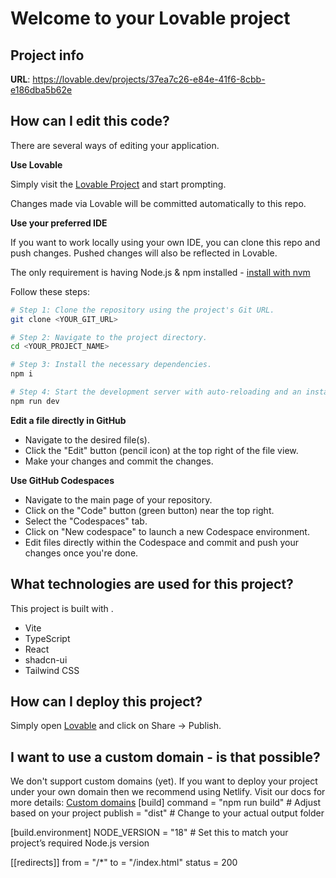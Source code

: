 # Welcome to your Lovable project

## Project info

**URL**: https://lovable.dev/projects/37ea7c26-e84e-41f6-8cbb-e186dba5b62e

## How can I edit this code?

There are several ways of editing your application.

**Use Lovable**

Simply visit the [Lovable Project](https://lovable.dev/projects/37ea7c26-e84e-41f6-8cbb-e186dba5b62e) and start prompting.

Changes made via Lovable will be committed automatically to this repo.

**Use your preferred IDE**

If you want to work locally using your own IDE, you can clone this repo and push changes. Pushed changes will also be reflected in Lovable.

The only requirement is having Node.js & npm installed - [install with nvm](https://github.com/nvm-sh/nvm#installing-and-updating)

Follow these steps:

```sh
# Step 1: Clone the repository using the project's Git URL.
git clone <YOUR_GIT_URL>

# Step 2: Navigate to the project directory.
cd <YOUR_PROJECT_NAME>

# Step 3: Install the necessary dependencies.
npm i

# Step 4: Start the development server with auto-reloading and an instant preview.
npm run dev
```

**Edit a file directly in GitHub**

- Navigate to the desired file(s).
- Click the "Edit" button (pencil icon) at the top right of the file view.
- Make your changes and commit the changes.

**Use GitHub Codespaces**

- Navigate to the main page of your repository.
- Click on the "Code" button (green button) near the top right.
- Select the "Codespaces" tab.
- Click on "New codespace" to launch a new Codespace environment.
- Edit files directly within the Codespace and commit and push your changes once you're done.

## What technologies are used for this project?

This project is built with .

- Vite
- TypeScript
- React
- shadcn-ui
- Tailwind CSS

## How can I deploy this project?

Simply open [Lovable](https://lovable.dev/projects/37ea7c26-e84e-41f6-8cbb-e186dba5b62e) and click on Share -> Publish.

## I want to use a custom domain - is that possible?

We don't support custom domains (yet). If you want to deploy your project under your own domain then we recommend using Netlify. Visit our docs for more details: [Custom domains](https://docs.lovable.dev/tips-tricks/custom-domain/)
[build]
  command = "npm run build"  # Adjust based on your project
  publish = "dist"           # Change to your actual output folder

[build.environment]
  NODE_VERSION = "18"  # Set this to match your project’s required Node.js version

[[redirects]]
  from = "/*"
  to = "/index.html"
  status = 200